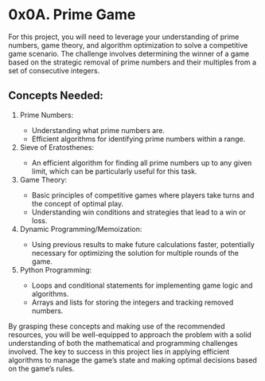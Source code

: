 # 0x0A. Prime Game

<p>For this project, you will need to leverage your understanding of prime numbers, game theory, and algorithm optimization to solve a competitive game scenario. The challenge involves determining the winner of a game based on the strategic removal of prime numbers and their multiples from a set of consecutive integers.</p>

## Concepts Needed:
<ol type = "1">
    <li>Prime Numbers:</li>
    <ul>
        <li>Understanding what prime numbers are.</li>
        <li>Efficient algorithms for identifying prime numbers within a range.</li>
    </ul>
    <li>Sieve of Eratosthenes:</li>
    <ul>
        <li>An efficient algorithm for finding all prime numbers up to any given limit, which can be particularly useful for this task.</li>
    </ul>
    <li>Game Theory:</li>
    <ul>
        <li>Basic principles of competitive games where players take turns and the concept of optimal play.</li>
        <li>Understanding win conditions and strategies that lead to a win or loss.</li>
    </ul>
    <li>Dynamic Programming/Memoization:</li>
    <ul>
        <li>Using previous results to make future calculations faster, potentially necessary for optimizing the solution for multiple rounds of the game.</li>
    </ul>
    <li>Python Programming:</li>
    <ul>
        <li>Loops and conditional statements for implementing game logic and algorithms.</li>
        <li>Arrays and lists for storing the integers and tracking removed numbers.</li>
    </ul>
</ol>
<p>By grasping these concepts and making use of the recommended resources, you will be well-equipped to approach the problem with a solid understanding of both the mathematical and programming challenges involved. The key to success in this project lies in applying efficient algorithms to manage the game’s state and making optimal decisions based on the game’s rules.</p>
